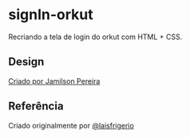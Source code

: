 # signIn-orkut
Recriando a tela de login do orkut com HTML + CSS.
## Design
[Criado por Jamilson Pereira](https://www.linkedin.com/in/jamilson-ferreira-509b5a1b5/)
## Referência
Criado originalmente por [@laisfrigerio](https://github.com/laisfrigerio)


